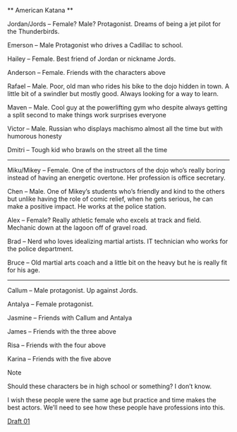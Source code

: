 ** American Katana **

Jordan/Jords – Female? Male? Protagonist. Dreams of being a jet pilot for the Thunderbirds.

Emerson – Male Protagonist who drives a Cadillac to school. 

Hailey – Female. Best friend of Jordan or nickname Jords. 

Anderson – Female. Friends with the characters above

Rafael – Male. Poor, old man who rides his bike to the dojo hidden in town. A little bit of a swindler but mostly good. Always looking for a way to learn.

Maven – Male. Cool guy at the powerlifting gym who despite always getting a split second to make things work surprises everyone

Victor – Male. Russian who displays machismo almost all the time but with humorous honesty 

Dmitri – Tough kid who brawls on the street all the time

---

Miku/Mikey – Female. One of the instructors of the dojo who’s really boring instead of having an energetic overtone. Her profession is office secretary.

Chen – Male. One of Mikey’s students who’s friendly and kind to the others but unlike having the role of comic relief, when he gets serious, he can make a positive impact. He works at the police station.

Alex – Female? Really athletic female who excels at track and field. Mechanic down at the lagoon off of gravel road. 

Brad – Nerd who loves idealizing martial artists. IT technician who works for the police department.

Bruce – Old martial arts coach and a little bit on the heavy but he is really fit for his age.

---

Callum – Male protagonist. Up against Jords.

Antalya – Female protagonist. 

Jasmine – Friends with Callum and Antalya 

James – Friends with the three above

Risa – Friends with the four above

Karina – Friends with the five above

Note

Should these characters be in high school or something? I don’t know.

I wish these people were the same age but practice and time makes the best actors. We’ll need to see how these people have professions into this.

[Draft 01](https://www.youtube.com/watch?v=-t1tuR0fi1o)
